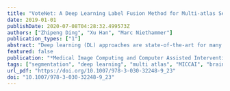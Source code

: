 ```yaml
---
title: "VoteNet: A Deep Learning Label Fusion Method for Multi-atlas Segmentation"
date: 2019-01-01
publishDate: 2020-07-08T04:28:32.499573Z
authors: ["Zhipeng Ding", "Xu Han", "Marc Niethammer"]
publication_types: ["1"]
abstract: "Deep learning (DL) approaches are state-of-the-art for many medical image segmentation tasks. They offer a number of advantages: they can be trained for specific tasks, computations are fast at test time, and segmentation quality is typically high. In contrast, previously popular multi-atlas segmentation (MAS) methods are relatively slow (as they rely on costly registrations) and even though sophisticated label fusion strategies have been proposed, DL approaches generally outperform MAS. In this work, we propose a DL-based label fusion strategy (VoteNet) which locally selects a set of reliable atlases whose labels are then fused via plurality voting. Experiments on 3D brain MRI data show that by selecting a good initial atlas set MAS with VoteNet significantly outperforms a number of other label fusion strategies as well as a direct DL segmentation approach. We also provide an experimental analysis of the upper performance bound achievable by our method. While unlikely achievable in practice, this bound suggests room for further performance improvements. Lastly, to address the runtime disadvantage of standard MAS, all our results make use of a fast DL registration approach."
featured: false
publication: "*Medical Image Computing and Computer Assisted Intervention - MICCAI 2019 - 22nd International Conference, Shenzhen, China, October 13-17, 2019, Proceedings, Part III*"
tags: ["segmentation", "deep learning", "multi atlas", "MICCAI", "brain"]
url_pdf: "https://doi.org/10.1007/978-3-030-32248-9_23"
doi: "10.1007/978-3-030-32248-9_23"
---
```


